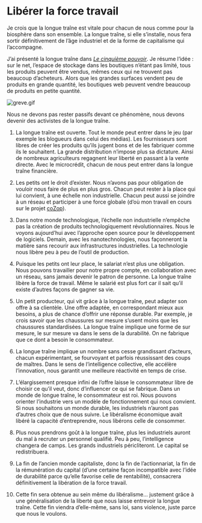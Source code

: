 # Libérer la force travail

Je crois que la longue traîne est vitale pour chacun de nous comme pour la biosphère dans son ensemble. La longue traîne, si elle s’installe, nous fera sortir définitivement de l’âge industriel et de la forme de capitalisme qui l’accompagne.

J’ai présenté la longue traîne dans [*Le cinquième pouvoir*](https://tcrouzet.com/le-cinquieme-pouvoir/). Je résume l’idée : sur le net, l’espace de stockage dans les boutiques n’étant pas limité, tous les produits peuvent être vendus, mêmes ceux qui ne trouvent pas beaucoup d’acheteurs. Alors que les grandes surfaces vendent peu de produits en grande quantité, les boutiques web peuvent vendre beaucoup de produits en petite quantité.

![greve.gif](https://tcrouzet.com/images_tc/2007/11/greve.gif)

Nous ne devons pas rester passifs devant ce phénomène, nous devons devenir des activistes de la longue traîne.

1. La longue traîne est ouverte. Tout le monde peut entrer dans le jeu (par exemple les blogueurs dans celui des médias). Les fournisseurs sont libres de créer les produits qu’ils jugent bons et de les fabriquer comme ils le souhaitent. La grande distribution n’impose plus sa dictature. Ainsi de nombreux agriculteurs regagnent leur liberté en passant à la vente directe. Avec le microcrédit, chacun de nous peut entrer dans la longue traîne financière.

2. Les petits ont le droit d’exister. Nous n’avons pas pour obligation de vouloir nous faire de plus en plus gros. Chacun peut rester à la place qui lui convient, à une échelle non industrielle. Chacun peut aussi se joindre à un réseau et participer à une force globale (d’où mon travail en cours sur le projet [coZop](http://cozop.com)).

3. Dans notre monde technologique, l’échelle non industrielle n’empêche pas la création de produits technologiquement révolutionnaires. Nous le voyons aujourd’hui avec l’approche open source pour le développement de logiciels. Demain, avec les nanotechnologies, nous façonneront la matière sans recourir aux infrastructures industrielles. La technologie nous libère peu à peu de l’outil de production.

4. Puisque les petits ont leur place, le salariat n’est plus une obligation. Nous pouvons travailler pour notre propre compte, en collaboration avec un réseau, sans jamais devenir le patron de personne. La longue traîne libère la force de travail. Même le salarié est plus fort car il sait qu’il existe d’autres façons de gagner sa vie.

5. Un petit producteur, qui vit grâce à la longue traîne, peut adapter son offre à sa clientèle. Une offre adaptée, en correspondant mieux aux besoins, a plus de chance d’offrir une réponse durable. Par exemple, je crois savoir que les chaussures sur mesure s’usent moins que les chaussures standardisées. La longue traîne implique une forme de sur mesure, le sur mesure va dans le sens de la durabilité. On ne fabrique que ce dont a besoin le consommateur.

6. La longue traîne implique un nombre sans cesse grandissant d’acteurs, chacun expérimentant, se fourvoyant et parfois réussissant des coups de maîtres. Dans le sens de l’intelligence collective, elle accélère l’innovation, nous garantit une meilleure réactivité en temps de crise.

7. L’élargissement presque infini de l’offre laisse le consommateur libre de choisir ce qu’il veut, donc d’influencer ce qui se fabrique. Dans un monde de longue traîne, le consommateur est roi. Nous pouvons orienter l’industrie vers un modèle de fonctionnement qui nous convient. Si nous souhaitons un monde durable, les industriels n’auront pas d’autres choix que de nous suivre. Le libéralisme économique avait libéré la capacité d’entreprendre, nous libérons celle de consommer.

8. Plus nous prendrons goût à la longue traîne, plus les industriels auront du mal à recruter un personnel qualifié. Peu à peu, l’intelligence changera de camps. Les grands industriels péricliteront. Le capital se redistribuera.

9. La fin de l’ancien monde capitaliste, donc la fin de l’actionnariat, la fin de la rémunération du capital (d’une certaine façon incompatible avec l’idée de durabilité parce qu’elle favorise celle de rentabilité), consacrera définitivement la libération de la force travail.

10. Cette fin sera obtenue au sein même du libéralisme… justement grâce à une généralisation de la liberté que nous laisse entrevoir la longue traîne. Cette fin viendra d’elle-même, sans loi, sans violence, juste parce que nous le voulons.